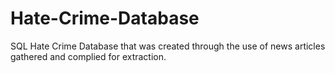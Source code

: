 # Hate-Crime-Database
SQL Hate Crime Database that was created through the use of news articles gathered and complied for extraction.
